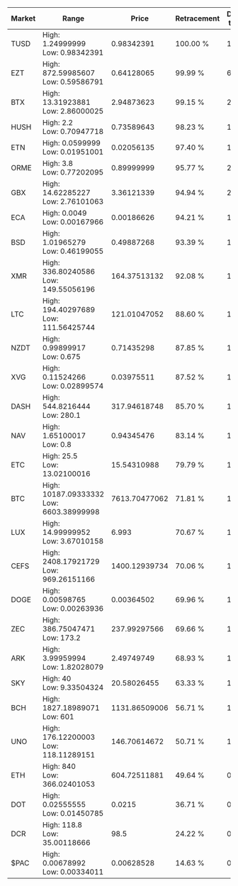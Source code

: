 | Market | Range | Price| Retracement | Doubles to 50% |
| --- | --- | --- | --- | --- |
| TUSD | High: 1.24999999<br />Low: 0.98342391 | 0.98342391 | 100.00 % | 1.14 |
| EZT | High: 872.59985607<br />Low: 0.59586791 | 0.64128065 | 99.99 % | 680.82 |
| BTX | High: 13.31923881<br />Low: 2.86000025 | 2.94873623 | 99.15 % | 2.74 |
| HUSH | High: 2.2<br />Low: 0.70947718 | 0.73589643 | 98.23 % | 1.98 |
| ETN | High: 0.0599999<br />Low: 0.01951001 | 0.02056135 | 97.40 % | 1.93 |
| ORME | High: 3.8<br />Low: 0.77202095 | 0.89999999 | 95.77 % | 2.54 |
| GBX | High: 14.62285227<br />Low: 2.76101063 | 3.36121339 | 94.94 % | 2.59 |
| ECA | High: 0.0049<br />Low: 0.00167966 | 0.00186626 | 94.21 % | 1.76 |
| BSD | High: 1.01965279<br />Low: 0.46199055 | 0.49887268 | 93.39 % | 1.48 |
| XMR | High: 336.80240586<br />Low: 149.55056196 | 164.37513132 | 92.08 % | 1.48 |
| LTC | High: 194.40297689<br />Low: 111.56425744 | 121.01047052 | 88.60 % | 1.26 |
| NZDT | High: 0.99899917<br />Low: 0.675 | 0.71435298 | 87.85 % | 1.17 |
| XVG | High: 0.11524266<br />Low: 0.02899574 | 0.03975511 | 87.52 % | 1.81 |
| DASH | High: 544.8216444<br />Low: 280.1 | 317.94618748 | 85.70 % | 1.30 |
| NAV | High: 1.65100017<br />Low: 0.8 | 0.94345476 | 83.14 % | 1.30 |
| ETC | High: 25.5<br />Low: 13.02100016 | 15.54310988 | 79.79 % | 1.24 |
| BTC | High: 10187.09333332<br />Low: 6603.38999998 | 7613.70477062 | 71.81 % | 1.10 |
| LUX | High: 14.99999952<br />Low: 3.67010158 | 6.993 | 70.67 % | 1.33 |
| CEFS | High: 2408.17921729<br />Low: 969.26151166 | 1400.12939734 | 70.06 % | 1.21 |
| DOGE | High: 0.00598765<br />Low: 0.00263936 | 0.00364502 | 69.96 % | 1.18 |
| ZEC | High: 386.75047471<br />Low: 173.2 | 237.99297566 | 69.66 % | 1.18 |
| ARK | High: 3.99959994<br />Low: 1.82028079 | 2.49749749 | 68.93 % | 1.17 |
| SKY | High: 40<br />Low: 9.33504324 | 20.58026455 | 63.33 % | 1.20 |
| BCH | High: 1827.18989071<br />Low: 601 | 1131.86509006 | 56.71 % | 1.07 |
| UNO | High: 176.12200003<br />Low: 118.11289151 | 146.70614672 | 50.71 % | 1.00 |
| ETH | High: 840<br />Low: 366.02401053 | 604.72511881 | 49.64 % | 0.00 |
| DOT | High: 0.02555555<br />Low: 0.01450785 | 0.0215 | 36.71 % | 0.00 |
| DCR | High: 118.8<br />Low: 35.00118666 | 98.5 | 24.22 % | 0.00 |
| $PAC | High: 0.00678992<br />Low: 0.00334011 | 0.00628528 | 14.63 % | 0.00 |
